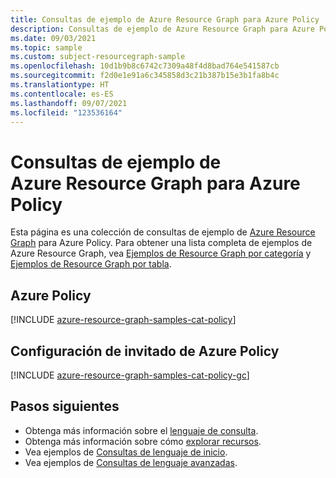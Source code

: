 ```yaml
---
title: Consultas de ejemplo de Azure Resource Graph para Azure Policy
description: Consultas de ejemplo de Azure Resource Graph para Azure Policy en las que se muestra el uso de tipos de recursos y tablas para acceder a recursos y propiedades relacionados con Azure Policy.
ms.date: 09/03/2021
ms.topic: sample
ms.custom: subject-resourcegraph-sample
ms.openlocfilehash: 10d1b9b8c6742c7309a48f4d8bad764e541587cb
ms.sourcegitcommit: f2d0e1e91a6c345858d3c21b387b15e3b1fa8b4c
ms.translationtype: HT
ms.contentlocale: es-ES
ms.lasthandoff: 09/07/2021
ms.locfileid: "123536164"
---
```

# <a name="azure-resource-graph-sample-queries-for-azure-policy"></a>Consultas de ejemplo de Azure Resource Graph para Azure Policy

Esta página es una colección de consultas de ejemplo de [Azure Resource Graph](../../resource-graph/overview.md) para Azure Policy. Para obtener una lista completa de ejemplos de Azure Resource Graph, vea [Ejemplos de Resource Graph por categoría](../../resource-graph/samples/samples-by-category.md) y [Ejemplos de Resource Graph por tabla](../../resource-graph/samples/samples-by-table.md).

## <a name="azure-policy"></a>Azure Policy

[!INCLUDE [azure-resource-graph-samples-cat-policy](../../../../includes/resource-graph/samples/bycat/azure-policy.md)]

## <a name="azure-policy-guest-configuration"></a>Configuración de invitado de Azure Policy

[!INCLUDE [azure-resource-graph-samples-cat-policy-gc](../../../../includes/resource-graph/samples/bycat/azure-policy-guest-configuration.md)]

## <a name="next-steps"></a>Pasos siguientes

- Obtenga más información sobre el [lenguaje de consulta](../../resource-graph/concepts/query-language.md).
- Obtenga más información sobre cómo [explorar recursos](../../resource-graph/concepts/explore-resources.md).
- Vea ejemplos de [Consultas de lenguaje de inicio](../../resource-graph/samples/starter.md).
- Vea ejemplos de [Consultas de lenguaje avanzadas](../../resource-graph/samples/advanced.md).
